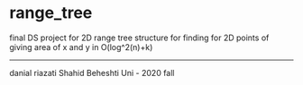 # range_tree
final DS project for 2D range tree
structure for finding for 2D points of giving area of x and y in O(log^2(n)+k)




---------------------------------------------------
danial riazati
Shahid Beheshti Uni - 2020 fall
